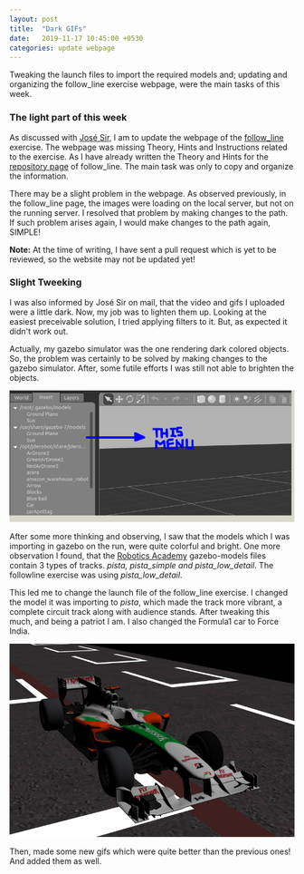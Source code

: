 ```yaml
---
layout: post
title:  "Dark GIFs"
date:   2019-11-17 10:45:00 +0530
categories: update webpage
---
```

Tweaking the launch files to import the required models and; updating and organizing the follow_line exercise webpage, were the main tasks of this week. 


### The light part of this week

As discussed with [José Sir](https://gsyc.urjc.es/jmplaza/), I am to update the webpage of the [follow_line](https://jderobot.github.io/RoboticsAcademy/portfolio/follow_line/) exercise. The webpage was missing Theory, Hints and Instructions related to the exercise. As I have already written the Theory and Hints for the [repository page](https://github.com/JdeRobot/RoboticsAcademy/tree/master/exercises/follow_line) of follow_line. The main task was only to copy and organize the information. 

There may be a slight problem in the webpage. As observed previously, in the follow_line page, the images were loading on the local server, but not on the running server. I resolved that problem by making changes to the path. If such problem arises again, I would make changes to the path again, SIMPLE!

**Note:** At the time of writing, I have sent a pull request which is yet to be reviewed, so the website may not be updated yet!

### Slight Tweeking

I was also informed by José Sir on mail, that the video and gifs I uploaded were a little dark. Now, my job was to lighten them up. Looking at the easiest preceivable solution, I tried applying filters to it. But, as expected it didn't work out.

Actually, my gazebo simulator was the one rendering dark colored objects. So, the problem was certainly to be solved by making changes to the gazebo simulator. After, some futile efforts I was still not able to brighten the objects.

![Gazebo-Screenshot](../assets/gazebo-screenshot.png)

After some more thinking and observing, I saw that the models which I was importing in gazebo on the run, were quite colorful and bright. One more observation I found, that the [Robotics Academy](https://github.com/JdeRobot/RoboticsAcademy) gazebo-models files contain 3 types of tracks. *pista, pista_simple and pista_low_detail*. The followline exercise was using *pista_low_detail*.

This led me to change the launch file of the follow_line exercise. I changed the model it was importing to *pista*, which made the track more vibrant, a complete circuit track along with audience stands. After tweaking this much, and being a patriot I am. I also changed the Formula1 car to Force India.

![Formula1 Force India](../assets/f1_force_india.png)

Then, made some new gifs which were quite better than the previous ones! And added them as well.  
